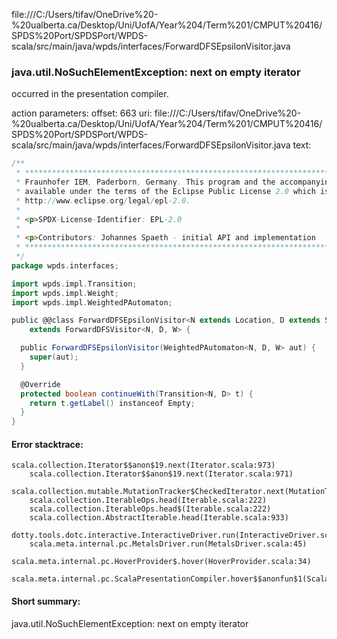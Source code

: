 file:///C:/Users/tifav/OneDrive%20-%20ualberta.ca/Desktop/Uni/UofA/Year%204/Term%201/CMPUT%20416/SPDS%20Port/SPDSPort/WPDS-scala/src/main/java/wpds/interfaces/ForwardDFSEpsilonVisitor.java
### java.util.NoSuchElementException: next on empty iterator

occurred in the presentation compiler.

action parameters:
offset: 663
uri: file:///C:/Users/tifav/OneDrive%20-%20ualberta.ca/Desktop/Uni/UofA/Year%204/Term%201/CMPUT%20416/SPDS%20Port/SPDSPort/WPDS-scala/src/main/java/wpds/interfaces/ForwardDFSEpsilonVisitor.java
text:
```scala
/**
 * ***************************************************************************** Copyright (c) 2018
 * Fraunhofer IEM, Paderborn, Germany. This program and the accompanying materials are made
 * available under the terms of the Eclipse Public License 2.0 which is available at
 * http://www.eclipse.org/legal/epl-2.0.
 *
 * <p>SPDX-License-Identifier: EPL-2.0
 *
 * <p>Contributors: Johannes Spaeth - initial API and implementation
 * *****************************************************************************
 */
package wpds.interfaces;

import wpds.impl.Transition;
import wpds.impl.Weight;
import wpds.impl.WeightedPAutomaton;

public @@class ForwardDFSEpsilonVisitor<N extends Location, D extends State, W extends Weight>
    extends ForwardDFSVisitor<N, D, W> {

  public ForwardDFSEpsilonVisitor(WeightedPAutomaton<N, D, W> aut) {
    super(aut);
  }

  @Override
  protected boolean continueWith(Transition<N, D> t) {
    return t.getLabel() instanceof Empty;
  }
}

```



#### Error stacktrace:

```
scala.collection.Iterator$$anon$19.next(Iterator.scala:973)
	scala.collection.Iterator$$anon$19.next(Iterator.scala:971)
	scala.collection.mutable.MutationTracker$CheckedIterator.next(MutationTracker.scala:76)
	scala.collection.IterableOps.head(Iterable.scala:222)
	scala.collection.IterableOps.head$(Iterable.scala:222)
	scala.collection.AbstractIterable.head(Iterable.scala:933)
	dotty.tools.dotc.interactive.InteractiveDriver.run(InteractiveDriver.scala:168)
	scala.meta.internal.pc.MetalsDriver.run(MetalsDriver.scala:45)
	scala.meta.internal.pc.HoverProvider$.hover(HoverProvider.scala:34)
	scala.meta.internal.pc.ScalaPresentationCompiler.hover$$anonfun$1(ScalaPresentationCompiler.scala:329)
```
#### Short summary: 

java.util.NoSuchElementException: next on empty iterator